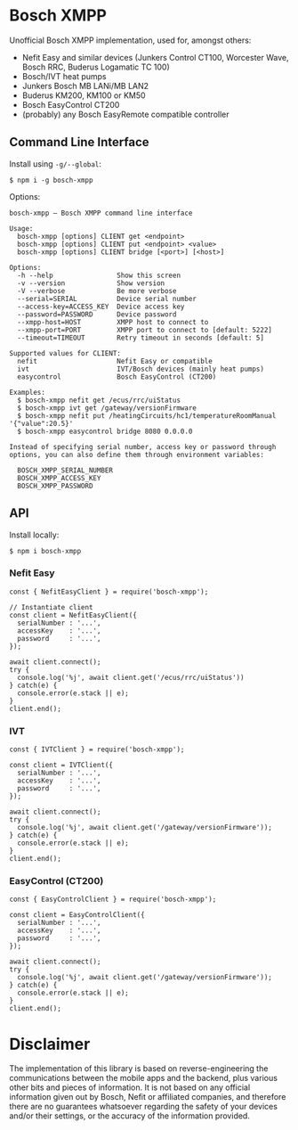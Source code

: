# Bosch XMPP

Unofficial Bosch XMPP implementation, used for, amongst others:

* Nefit Easy and similar devices (Junkers Control CT100, Worcester Wave, Bosch RRC, Buderus Logamatic TC 100)
* Bosch/IVT heat pumps
* Junkers Bosch MB LANi/MB LAN2
* Buderus KM200, KM100 or KM50
* Bosch EasyControl CT200
* (probably) any Bosch EasyRemote compatible controller

## Command Line Interface

Install using `-g/--global`:
```
$ npm i -g bosch-xmpp
```

Options:

```
bosch-xmpp – Bosch XMPP command line interface

Usage:
  bosch-xmpp [options] CLIENT get <endpoint>
  bosch-xmpp [options] CLIENT put <endpoint> <value>
  bosch-xmpp [options] CLIENT bridge [<port>] [<host>]

Options:
  -h --help                Show this screen
  -v --version             Show version
  -V --verbose             Be more verbose
  --serial=SERIAL          Device serial number
  --access-key=ACCESS_KEY  Device access key
  --password=PASSWORD      Device password
  --xmpp-host=HOST         XMPP host to connect to
  --xmpp-port=PORT         XMPP port to connect to [default: 5222]
  --timeout=TIMEOUT        Retry timeout in seconds [default: 5]

Supported values for CLIENT:
  nefit                    Nefit Easy or compatible
  ivt                      IVT/Bosch devices (mainly heat pumps)
  easycontrol              Bosch EasyControl (CT200)

Examples:
  $ bosch-xmpp nefit get /ecus/rrc/uiStatus
  $ bosch-xmpp ivt get /gateway/versionFirmware
  $ bosch-xmpp nefit put /heatingCircuits/hc1/temperatureRoomManual '{"value":20.5}'
  $ bosch-xmpp easycontrol bridge 8080 0.0.0.0

Instead of specifying serial number, access key or password through
options, you can also define them through environment variables:

  BOSCH_XMPP_SERIAL_NUMBER
  BOSCH_XMPP_ACCESS_KEY
  BOSCH_XMPP_PASSWORD
```

## API

Install locally:
```
$ npm i bosch-xmpp
```

### Nefit Easy

```
const { NefitEasyClient } = require('bosch-xmpp');

// Instantiate client
const client = NefitEasyClient({
  serialNumber : '...',
  accessKey    : '...',
  password     : '...',
});

await client.connect();
try {
  console.log('%j', await client.get('/ecus/rrc/uiStatus'))
} catch(e) {
  console.error(e.stack || e);
}
client.end();
```

### IVT

```
const { IVTClient } = require('bosch-xmpp');

const client = IVTClient({
  serialNumber : '...',
  accessKey    : '...',
  password     : '...',
});

await client.connect();
try {
  console.log('%j', await client.get('/gateway/versionFirmware'));
} catch(e) {
  console.error(e.stack || e);
}
client.end();
```

### EasyControl (CT200)

```
const { EasyControlClient } = require('bosch-xmpp');

const client = EasyControlClient({
  serialNumber : '...',
  accessKey    : '...',
  password     : '...',
});

await client.connect();
try {
  console.log('%j', await client.get('/gateway/versionFirmware'));
} catch(e) {
  console.error(e.stack || e);
}
client.end();
```

# Disclaimer

The implementation of this library is based on reverse-engineering the communications between the mobile apps and the backend, plus various other bits and pieces of information. It is not based on any official information given out by Bosch, Nefit or affiliated companies, and therefore there are no guarantees whatsoever regarding the safety of your devices and/or their settings, or the accuracy of the information provided.
